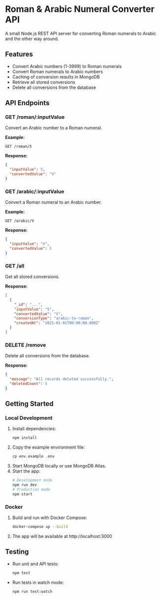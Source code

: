 # Roman & Arabic Numeral Converter API

A small Node.js REST API server for converting Roman numerals to Arabic and the other way around.

## Features

- Convert Arabic numbers (1-3999) to Roman numerals
- Convert Roman numerals to Arabic numbers
- Caching of conversion results in MongoDB
- Retrieve all stored conversions
- Delete all conversions from the database

## API Endpoints

### GET /roman/:inputValue

Convert an Arabic number to a Roman numeral.

**Example:**

```
GET /roman/5
```

**Response:**

```json
{
  "inputValue": 5,
  "convertedValue": "V"
}
```

### GET /arabic/:inputValue

Convert a Roman numeral to an Arabic number.

**Example:**

```
GET /arabic/V
```

**Response:**

```json
{
  "inputValue": "V",
  "convertedValue": 5
}
```

### GET /all

Get all stored conversions.

**Response:**

```json
[
  {
    "_id": "...",
    "inputValue": "5",
    "convertedValue": "V",
    "conversionType": "arabic-to-roman",
    "createdAt": "2025-01-01T00:00:00.000Z"
  }
]
```

### DELETE /remove

Delete all conversions from the database.

**Response:**

```json
{
  "message": "All records deleted successfully.",
  "deletedCount": 5
}
```

## Getting Started

### Local Development

1. Install dependencies:
   ```bash
   npm install
   ```
2. Copy the example environment file:
   ```bash
   cp env.example .env
   ```
3. Start MongoDB locally or use MongoDB Atlas.
4. Start the app:
   ```bash
   # Development mode
   npm run dev
   # Production mode
   npm start
   ```

### Docker

1. Build and run with Docker Compose:
   ```bash
   docker-compose up --build
   ```
2. The app will be available at http://localhost:3000

## Testing

- Run unit and API tests:
  ```bash
  npm test
  ```
- Run tests in watch mode:
  ```bash
  npm run test:watch
  ```
